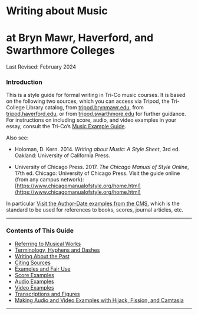 # Writing about Music 
# at Bryn Mawr, Haverford, and Swarthmore Colleges

Last Revised:  February 2024

### Introduction 

This is a style guide for formal writing in Tri-Co music courses. It is based on the following two sources, which you can access via Tripod, the Tri-College Library catalog, from [tripod.brynmawr.edu](https://tripod.brynmawr.edu/discovery/search?vid=01TRI_INST:BMC), from [tripod.haverford.edu](https://tripod.haverford.edu/discovery/search?vid=01TRI_INST:HC), or from [tripod.swarthmore.edu](https://tripod.swarthmore.edu/discovery/search?vid=01TRI_INST:SC) for further guidance. For instructions on including score, audio, and video examples in your essay, consult the Tri-Co’s [Music Example Guide](https://docs.google.com/document/d/1alBeVyXkABBwWlTiCMGBLB3hoO5f4sMm4wMnTVzDM4Y/edit).

Also see:

* Holoman, D. Kern. 2014. _Writing about Music: A Style Sheet_, 3rd ed. Oakland: University of California Press.

* University of Chicago Press. 2017.  _The Chicago Manual of Style Online_, 17th ed. Chicago: University of Chicago Press.  Visit the guide online (from any campus network):  [https://www.chicagomanualofstyle.org/home.html](https://www.chicagomanualofstyle.org/home.html)

In particular [Visit the Author-Date examples from the CMS](https://www.chicagomanualofstyle.org/tools_citationguide/citation-guide-2.html), which is the standard to be used for references to books, scores, journal articles, etc.

-----

### Contents of This Guide

- [Referring to Musical Works](sections/1_works.md)
- [Terminology, Hyphens and Dashes](sections/2_terms.md)
- [Writing About the Past](sections/3_past.md)
- [Citing Sources](sections/4_citing_sources.md)
- [Examples and Fair Use](sections/5_examples_intro.md)
- [Score Examples](sections/6_score_example.md)
- [Audio Examples](sections/7_audio_example.md)
- [Video Examples](sections/8_video_example.md)
- [Transcriptions and Figures](sections/9_transcriptions_figures.md)
- [Making Audio and Video Examples with Hijack, Fission, and Camtasia](audio_video_guide.md)

-----
